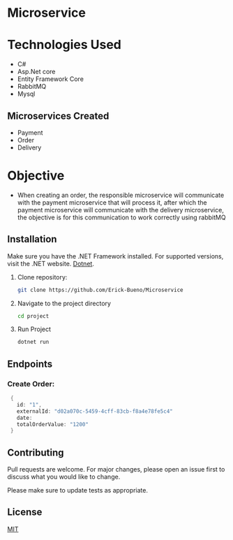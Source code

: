# Microservice

# Technologies Used
* C#
* Asp.Net core
* Entity Framework Core
* RabbitMQ
* Mysql

## Microservices Created
* Payment
* Order
* Delivery

# Objective

* When creating an order, the responsible microservice will communicate with the payment microservice that will process it, after which the payment microservice will communicate with the delivery microservice, the objective is for this communication to work correctly using rabbitMQ

## Installation

Make sure you have the .NET Framework installed. For supported versions, visit the .NET website. [Dotnet](https://dotnet.microsoft.com/download).

1. Clone repository:

   ```bash
   git clone https://github.com/Erick-Bueno/Microservice 
    ```
2. Navigate to the project directory
 
   ```bash
   cd project
3. Run Project
   ```bash
   dotnet run
## Endpoints
### Create Order:
```c#
 {
   id: "1",
   externalId: "d02a070c-5459-4cff-83cb-f8a4e78fe5c4"
   date: 
   totalOrderValue: "1200"
 }
```

## Contributing

Pull requests are welcome. For major changes, please open an issue first
to discuss what you would like to change.

Please make sure to update tests as appropriate.

## License

[MIT](https://choosealicense.com/licenses/mit/)

